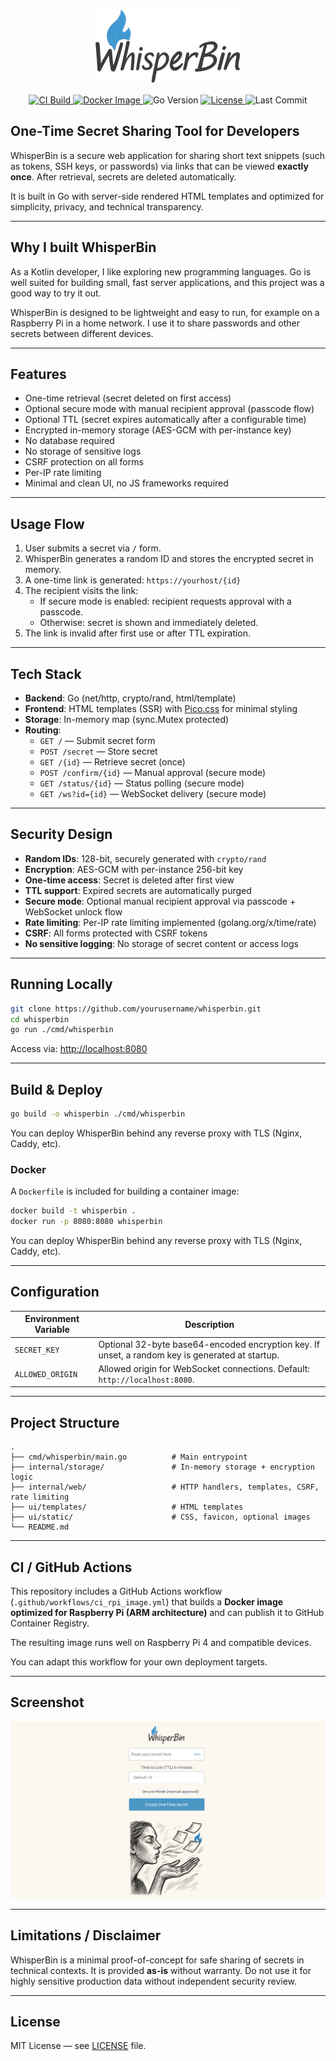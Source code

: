 

<p align="center">
  <img src="ui/static/title_small.png" alt="WhisperBin Banner">
</p>

<p align="center">
  <a href="https://github.com/hkanthak/whisperbin/actions/workflows/ci_rpi_image.yml">
    <img src="https://img.shields.io/github/actions/workflow/status/hkanthak/whisperbin/ci_rpi_image.yml?style=flat&label=ARM%20Build&color=brightgreen" alt="CI Build">
  </a>
  <a href="https://github.com/hkanthak/whisperbin/pkgs/container/whisperbin">
    <img src="https://img.shields.io/badge/Docker-Image-4b97c4?logo=docker&logoColor=white" alt="Docker Image">
  </a>
  <img src="https://img.shields.io/github/go-mod/go-version/hkanthak/whisperbin?color=4b97c4" alt="Go Version">
  <a href="LICENSE">
    <img src="https://img.shields.io/github/license/hkanthak/whisperbin?label=License&color=4b97c4" alt="License">
  </a>
  <img src="https://img.shields.io/github/last-commit/hkanthak/whisperbin?label=Last%20Commit&color=4b97c4" alt="Last Commit">
</p>

## One-Time Secret Sharing Tool for Developers

WhisperBin is a secure web application for sharing short text snippets (such as tokens, SSH keys, or passwords) via links that can be viewed **exactly once**. After retrieval, secrets are deleted automatically.

It is built in Go with server-side rendered HTML templates and optimized for simplicity, privacy, and technical transparency.

---

## Why I built WhisperBin

As a Kotlin developer, I like exploring new programming languages. Go is well suited for building small, fast server applications, and this project was a good way to try it out.

WhisperBin is designed to be lightweight and easy to run, for example on a Raspberry Pi in a home network. I use it to share passwords and other secrets between different devices.

---

## Features

- One-time retrieval (secret deleted on first access)
- Optional secure mode with manual recipient approval (passcode flow)
- Optional TTL (secret expires automatically after a configurable time)
- Encrypted in-memory storage (AES-GCM with per-instance key)
- No database required
- No storage of sensitive logs
- CSRF protection on all forms
- Per-IP rate limiting
- Minimal and clean UI, no JS frameworks required

---

## Usage Flow

1. User submits a secret via `/` form.
2. WhisperBin generates a random ID and stores the encrypted secret in memory.
3. A one-time link is generated: `https://yourhost/{id}`
4. The recipient visits the link:
   - If secure mode is enabled: recipient requests approval with a passcode.
   - Otherwise: secret is shown and immediately deleted.
5. The link is invalid after first use or after TTL expiration.

---

## Tech Stack

- **Backend**: Go (net/http, crypto/rand, html/template)
- **Frontend**: HTML templates (SSR) with [Pico.css](https://picocss.com/) for minimal styling
- **Storage**: In-memory map (sync.Mutex protected)
- **Routing**:
  - `GET /` — Submit secret form
  - `POST /secret` — Store secret
  - `GET /{id}` — Retrieve secret (once)
  - `POST /confirm/{id}` — Manual approval (secure mode)
  - `GET /status/{id}` — Status polling (secure mode)
  - `GET /ws?id={id}` — WebSocket delivery (secure mode)

---

## Security Design

- **Random IDs**: 128-bit, securely generated with `crypto/rand`
- **Encryption**: AES-GCM with per-instance 256-bit key
- **One-time access**: Secret is deleted after first view
- **TTL support**: Expired secrets are automatically purged
- **Secure mode**: Optional manual recipient approval via passcode + WebSocket unlock flow
- **Rate limiting**: Per-IP rate limiting implemented (golang.org/x/time/rate)
- **CSRF**: All forms protected with CSRF tokens
- **No sensitive logging**: No storage of secret content or access logs

---

## Running Locally

```bash
git clone https://github.com/yourusername/whisperbin.git
cd whisperbin
go run ./cmd/whisperbin
```

Access via: [http://localhost:8080](http://localhost:8080)

---

## Build & Deploy

```bash
go build -o whisperbin ./cmd/whisperbin
```

You can deploy WhisperBin behind any reverse proxy with TLS (Nginx, Caddy, etc).

### Docker

A `Dockerfile` is included for building a container image:

```bash
docker build -t whisperbin .
docker run -p 8080:8080 whisperbin
```

You can deploy WhisperBin behind any reverse proxy with TLS (Nginx, Caddy, etc).

---

## Configuration

| Environment Variable | Description                                                                                     |
| -------------------- | ----------------------------------------------------------------------------------------------- |
| `SECRET_KEY`         | Optional 32-byte base64-encoded encryption key. If unset, a random key is generated at startup. |
| `ALLOWED_ORIGIN`     | Allowed origin for WebSocket connections. Default: `http://localhost:8080`.                     |

---

## Project Structure

```
.
├── cmd/whisperbin/main.go          # Main entrypoint
├── internal/storage/               # In-memory storage + encryption logic
├── internal/web/                   # HTTP handlers, templates, CSRF, rate limiting
├── ui/templates/                   # HTML templates
├── ui/static/                      # CSS, favicon, optional images
└── README.md
```

---

## CI / GitHub Actions

This repository includes a GitHub Actions workflow (`.github/workflows/ci_rpi_image.yml`) that builds a **Docker image optimized for Raspberry Pi (ARM architecture)** and can publish it to GitHub Container Registry.

The resulting image runs well on Raspberry Pi 4 and compatible devices.

You can adapt this workflow for your own deployment targets.

---

## Screenshot

![WhisperBin Screenshot](ui/static/screenshot.png)

---

## Limitations / Disclaimer

WhisperBin is a minimal proof-of-concept for safe sharing of secrets in technical contexts. It is provided **as-is** without warranty. Do not use it for highly sensitive production data without independent security review.

---

## License

MIT License — see [LICENSE](LICENSE) file.
